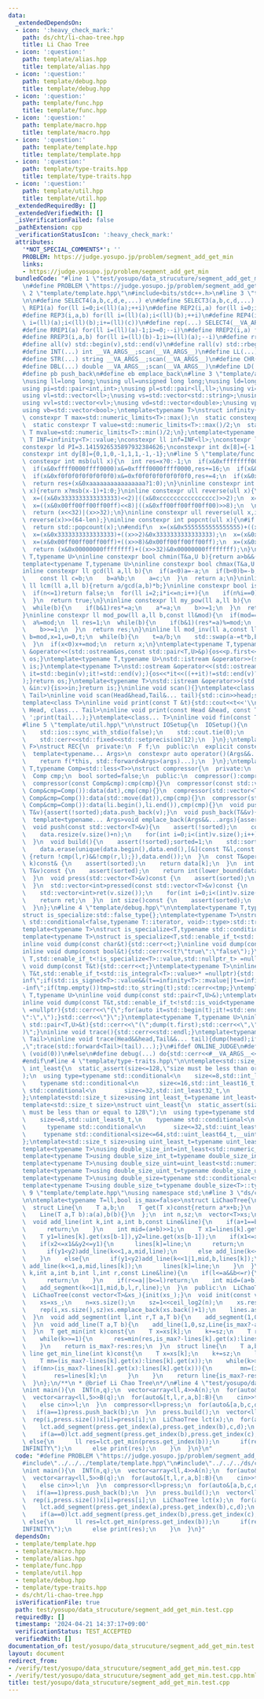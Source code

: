 ```yaml
---
data:
  _extendedDependsOn:
  - icon: ':heavy_check_mark:'
    path: ds/cht/li-chao-tree.hpp
    title: Li Chao Tree
  - icon: ':question:'
    path: template/alias.hpp
    title: template/alias.hpp
  - icon: ':question:'
    path: template/debug.hpp
    title: template/debug.hpp
  - icon: ':question:'
    path: template/func.hpp
    title: template/func.hpp
  - icon: ':question:'
    path: template/macro.hpp
    title: template/macro.hpp
  - icon: ':question:'
    path: template/template.hpp
    title: template/template.hpp
  - icon: ':question:'
    path: template/type-traits.hpp
    title: template/type-traits.hpp
  - icon: ':question:'
    path: template/util.hpp
    title: template/util.hpp
  _extendedRequiredBy: []
  _extendedVerifiedWith: []
  _isVerificationFailed: false
  _pathExtension: cpp
  _verificationStatusIcon: ':heavy_check_mark:'
  attributes:
    '*NOT_SPECIAL_COMMENTS*': ''
    PROBLEM: https://judge.yosupo.jp/problem/segment_add_get_min
    links:
    - https://judge.yosupo.jp/problem/segment_add_get_min
  bundledCode: "#line 1 \"test/yosupo/data_strucuture/segment_add_get_min.test.cpp\"\
    \n#define PROBLEM \"https://judge.yosupo.jp/problem/segment_add_get_min\"\n#line\
    \ 2 \"template/template.hpp\"\n#include<bits/stdc++.h>\n#line 3 \"template/macro.hpp\"\
    \n\n#define SELECT4(a,b,c,d,e,...) e\n#define SELECT3(a,b,c,d,...) d\n#define\
    \ REP1(a) for(ll i=0;i<(ll)(a);++i)\n#define REP2(i,a) for(ll i=0;i<(ll)(a);++i)\n\
    #define REP3(i,a,b) for(ll i=(ll)(a);i<(ll)(b);++i)\n#define REP4(i,a,b,c) for(ll\
    \ i=(ll)(a);i<(ll)(b);i+=(ll)(c))\n#define rep(...) SELECT4(__VA_ARGS__,REP4,REP3,REP2,REP1)(__VA_ARGS__)\n\
    #define RREP1(a) for(ll i=(ll)(a)-1;i>=0;--i)\n#define RREP2(i,a) for(ll i=(ll)(a)-1;i>=0;--i)\n\
    #define RREP3(i,a,b) for(ll i=(ll)(b)-1;i>=(ll)(a);--i)\n#define rrep(...) SELECT3(__VA_ARGS__,RREP3,RREP2,RREP1)(__VA_ARGS__)\n\
    #define all(v) std::begin(v),std::end(v)\n#define rall(v) std::rbegin(v),std::rend(v)\n\
    #define INT(...) int __VA_ARGS__;scan(__VA_ARGS__)\n#define LL(...) ll __VA_ARGS__;scan(__VA_ARGS__)\n\
    #define STR(...) string __VA_ARGS__;scan(__VA_ARGS__)\n#define CHR(...) char __VA_ARGS__;scan(__VA_ARGS__)\n\
    #define DBL(...) double __VA_ARGS__;scan(__VA_ARGS__)\n#define LD(...) ld __VA_ARGS__;scan(__VA_ARGS__)\n\
    #define pb push_back\n#define eb emplace_back\n#line 3 \"template/alias.hpp\"\n\
    \nusing ll=long long;\nusing ull=unsigned long long;\nusing ld=long double;\n\
    using pi=std::pair<int,int>;\nusing pl=std::pair<ll,ll>;\nusing vi=std::vector<int>;\n\
    using vl=std::vector<ll>;\nusing vs=std::vector<std::string>;\nusing vc=std::vector<char>;\n\
    using vvl=std::vector<vl>;\nusing vd=std::vector<double>;\nusing vp=std::vector<pl>;\n\
    using vb=std::vector<bool>;\ntemplate<typename T>\nstruct infinity{\n  static\
    \ constexpr T max=std::numeric_limits<T>::max();\n  static constexpr T min=std::numeric_limits<T>::min();\n\
    \  static constexpr T value=std::numeric_limits<T>::max()/2;\n  static constexpr\
    \ T mvalue=std::numeric_limits<T>::min()/2;\n};\ntemplate<typename T>constexpr\
    \ T INF=infinity<T>::value;\nconstexpr ll inf=INF<ll>;\nconstexpr ld EPS=1e-8;\n\
    constexpr ld PI=3.1415926535897932384626;\nconstexpr int dx[8]={-1,0,1,0,1,-1,-1,1};\n\
    constexpr int dy[8]={0,1,0,-1,1,1,-1,-1};\n#line 5 \"template/func.hpp\"\n\ninline\
    \ constexpr int msb(ull x){\n  int res=x?0:-1;\n  if(x&0xffffffff00000000)x&=0xffffffff00000000,res+=32;\n\
    \  if(x&0xffff0000ffff0000)x&=0xffff0000ffff0000,res+=16;\n  if(x&0xff00ff00ff00ff00)x&=0xff00ff00ff00ff00,res+=8;\n\
    \  if(x&0xf0f0f0f0f0f0f0f0)x&=0xf0f0f0f0f0f0f0f0,res+=4;\n  if(x&0xcccccccccccccccc)x&=0xcccccccccccccccc,res+=2;\n\
    \  return res+(x&0xaaaaaaaaaaaaaaaa?1:0);\n}\ninline constexpr int ceil_log2(ull\
    \ x){return x?msb(x-1)+1:0;}\ninline constexpr ull reverse(ull x){\n  x=((x&0x5555555555555555)<<1)|((x&0xaaaaaaaaaaaaaaaa)>>1);\n\
    \  x=((x&0x3333333333333333)<<2)|((x&0xcccccccccccccccc)>>2);\n  x=((x&0x0f0f0f0f0f0f0f0f)<<4)|((x&0xf0f0f0f0f0f0f0f0)>>4);\n\
    \  x=((x&0x00ff00ff00ff00ff)<<8)|((x&0xff00ff00ff00ff00)>>8);\n  \n  x=((x&0x0000ffff0000ffff)<<16)|((x&0xffff0000ffff0000)>>16);\n\
    \  return (x<<32)|(x>>32);\n}\ninline constexpr ull reverse(ull x,int len){return\
    \ reverse(x)>>(64-len);}\ninline constexpr int popcnt(ull x){\n#if __cplusplus>=202002L\n\
    \  return std::popcount(x);\n#endif\n  x=(x&0x5555555555555555)+((x>>1)&0x5555555555555555);\n\
    \  x=(x&0x3333333333333333)+((x>>2)&0x3333333333333333);\n  x=(x&0x0f0f0f0f0f0f0f0f)+((x>>4)&0x0f0f0f0f0f0f0f0f);\n\
    \  x=(x&0x00ff00ff00ff00ff)+((x>>8)&0x00ff00ff00ff00ff);\n  x=(x&0x0000ffff0000ffff)+((x>>16)&0x0000ffff0000ffff);\n\
    \  return (x&0x00000000ffffffff)+((x>>32)&0x00000000ffffffff);\n}\ntemplate<typename\
    \ T,typename U>\ninline constexpr bool chmin(T&a,U b){return a>b&&(a=b,true);}\n\
    template<typename T,typename U>\ninline constexpr bool chmax(T&a,U b){return a<b&&(a=b,true);}\n\
    inline constexpr ll gcd(ll a,ll b){\n  if(a<0)a=-a;\n  if(b<0)b=-b;\n  while(b){\n\
    \    const ll c=b;\n    b=a%b;\n    a=c;\n  }\n  return a;\n}\ninline constexpr\
    \ ll lcm(ll a,ll b){return a/gcd(a,b)*b;}\ninline constexpr bool is_prime(ll n){\n\
    \  if(n<=1)return false;\n  for(ll i=2;i*i<=n;i++){\n    if(n%i==0)return false;\n\
    \  }\n  return true;\n}\ninline constexpr ll my_pow(ll a,ll b){\n  ll res=1;\n\
    \  while(b){\n    if(b&1)res*=a;\n    a*=a;\n    b>>=1;\n  }\n  return res;\n\
    }\ninline constexpr ll mod_pow(ll a,ll b,const ll&mod){\n  if(mod==1)return 0;\n\
    \  a%=mod;\n  ll res=1;\n  while(b){\n    if(b&1)(res*=a)%=mod;\n    (a*=a)%=mod;\n\
    \    b>>=1;\n  }\n  return res;\n}\ninline ll mod_inv(ll a,const ll&mod){\n  ll\
    \ b=mod,x=1,u=0,t;\n  while(b){\n    t=a/b;\n    std::swap(a-=t*b,b);\n    std::swap(x-=t*u,u);\n\
    \  }\n  if(x<0)x+=mod;\n  return x;\n}\ntemplate<typename T,typename U>\nstd::ostream\
    \ &operator<<(std::ostream&os,const std::pair<T,U>&p){os<<p.first<<\" \"<<p.second;return\
    \ os;}\ntemplate<typename T,typename U>\nstd::istream &operator>>(std::istream&is,std::pair<T,U>&p){is>>p.first>>p.second;return\
    \ is;}\ntemplate<typename T>\nstd::ostream &operator<<(std::ostream&os,const std::vector<T>&v){for(auto\
    \ it=std::begin(v);it!=std::end(v);){os<<*it<<((++it)!=std::end(v)?\" \":\"\"\
    );}return os;}\ntemplate<typename T>\nstd::istream &operator>>(std::istream&is,std::vector<T>&v){for(T\
    \ &in:v){is>>in;}return is;}\ninline void scan(){}\ntemplate<class Head,class...\
    \ Tail>\ninline void scan(Head&head,Tail&... tail){std::cin>>head;scan(tail...);}\n\
    template<class T>\ninline void print(const T &t){std::cout<<t<<'\\n';}\ntemplate<class\
    \ Head, class... Tail>\ninline void print(const Head &head, const Tail &... tail){std::cout<<head<<'\
    \ ';print(tail...);}\ntemplate<class... T>\ninline void fin(const T &... a){print(a...);exit(0);}\n\
    #line 5 \"template/util.hpp\"\n\nstruct IOSetup{\n  IOSetup(){\n    std::cin.tie(nullptr);\n\
    \    std::ios::sync_with_stdio(false);\n    std::cout.tie(0);\n    std::cout<<std::fixed<<std::setprecision(12);\n\
    \    std::cerr<<std::fixed<<std::setprecision(12);\n  }\n};\ntemplate<typename\
    \ F>\nstruct REC{\n  private:\n  F f;\n  public:\n  explicit constexpr REC(F&&f_):f(std::forward<F>(f_)){}\n\
    \  template<typename... Args>\n  constexpr auto operator()(Args&&...args)const{\n\
    \    return f(*this, std::forward<Args>(args)...);\n  }\n};\ntemplate<typename\
    \ T,typename Comp=std::less<T>>\nstruct compressor{\n  private:\n  std::vector<T>data;\n\
    \  Comp cmp;\n  bool sorted=false;\n  public:\n  compressor():compressor(Comp()){}\n\
    \  compressor(const Comp&cmp):cmp(cmp){}\n  compressor(const std::vector<T>&dat,const\
    \ Comp&cmp=Comp()):data(dat),cmp(cmp){}\n  compressor(std::vector<T>&&dat,const\
    \ Comp&cmp=Comp()):data(std::move(dat)),cmp(cmp){}\n  compressor(std::initializer_list<T>li,const\
    \ Comp&cmp=Comp()):data(li.begin(),li.end()),cmp(cmp){}\n  void push_back(const\
    \ T&v){assert(!sorted);data.push_back(v);}\n  void push_back(T&&v){assert(!sorted);data.push_back(std::move(v));}\n\
    \  template<typename... Args>void emplace_back(Args&&...args){assert(!sorted);data.emplace_back(std::forward<Args>(args)...);}\n\
    \  void push(const std::vector<T>&v){\n    assert(!sorted);\n    const int n=data.size();\n\
    \    data.resize(v.size()+n);\n    for(int i=0;i<(int)v.size();i++)data[i+n]=v[i];\n\
    \  }\n  void build(){\n    assert(!sorted);sorted=1;\n    std::sort(data.begin(),data.end(),cmp);\n\
    \    data.erase(unique(data.begin(),data.end(),[&](const T&l,const T&r)->bool\
    \ {return !cmp(l,r)&&!cmp(r,l);}),data.end());\n  }\n  const T&operator[](int\
    \ k)const& {\n    assert(sorted);\n    return data[k];\n  }\n  int get_index(const\
    \ T&v)const {\n    assert(sorted);\n    return int(lower_bound(data.begin(),data.end(),v,cmp)-data.begin());\n\
    \  }\n  void press(std::vector<T>&v)const {\n    assert(sorted);\n    for(auto&&i:v)i=get_index(i);\n\
    \  }\n  std::vector<int>pressed(const std::vector<T>&v)const {\n    assert(sorted);\n\
    \    std::vector<int>ret(v.size());\n    for(int i=0;i<(int)v.size();i++)ret[i]=get_index(v[i]);\n\
    \    return ret;\n  }\n  int size()const {\n    assert(sorted);\n    return data.size();\n\
    \  }\n};\n#line 4 \"template/debug.hpp\"\n\ntemplate<typename T,typename=void>\n\
    struct is_specialize:std::false_type{};\ntemplate<typename T>\nstruct is_specialize<T,typename\
    \ std::conditional<false,typename T::iterator, void>::type>:std::true_type{};\n\
    template<typename T>\nstruct is_specialize<T,typename std::conditional<false,decltype(T::first),void>::type>:std::true_type{};\n\
    template<typename T>\nstruct is_specialize<T,std::enable_if_t<std::is_integral<T>::value,void>>:std::true_type{};\n\
    inline void dump(const char&t){std::cerr<<t;}\ninline void dump(const std::string&t){std::cerr<<t;}\n\
    inline void dump(const bool&t){std::cerr<<(t?\"true\":\"false\");}\ntemplate <typename\
    \ T,std::enable_if_t<!is_specialize<T>::value,std::nullptr_t> =nullptr>\ninline\
    \ void dump(const T&t){std::cerr<<t;}\ntemplate<typename T>\ninline void dump(const\
    \ T&t,std::enable_if_t<std::is_integral<T>::value>* =nullptr){std::string tmp;if(t==infinity<T>::value||t==infinity<T>::max)tmp=\"\
    inf\";if(std::is_signed<T>::value&&(t==infinity<T>::mvalue||t==infinity<T>::min))tmp=\"\
    -inf\";if(tmp.empty())tmp=std::to_string(t);std::cerr<<tmp;}\ntemplate<typename\
    \ T,typename U>\ninline void dump(const std::pair<T,U>&);\ntemplate<typename T>\n\
    inline void dump(const T&t,std::enable_if_t<!std::is_void<typename T::iterator>::value>*\
    \ =nullptr){std::cerr<<\"{\";for(auto it=std::begin(t);it!=std::end(t);){dump(*it);std::cerr<<(++it==t.end()?\"\
    \":\",\");}std::cerr<<\"}\";}\ntemplate<typename T,typename U>\ninline void dump(const\
    \ std::pair<T,U>&t){std::cerr<<\"(\";dump(t.first);std::cerr<<\",\";dump(t.second);std::cerr<<\"\
    )\";}\ninline void trace(){std::cerr<<std::endl;}\ntemplate<typename Head,typename...\
    \ Tail>\ninline void trace(Head&&head,Tail&&... tail){dump(head);if(sizeof...(tail))std::cerr<<\"\
    ,\";trace(std::forward<Tail>(tail)...);}\n#ifdef ONLINE_JUDGE\n#define debug(...)\
    \ (void(0))\n#else\n#define debug(...) do{std::cerr<<#__VA_ARGS__<<\"=\";trace(__VA_ARGS__);}while(0)\n\
    #endif\n#line 4 \"template/type-traits.hpp\"\n\ntemplate<std::size_t size>\nstruct\
    \ int_least{\n  static_assert(size<=128,\"size must be less than or equal to 128\"\
    );\n  using type=typename std::conditional<\n    size<=8,std::int_least8_t,\n\
    \    typename std::conditional<\n      size<=16,std::int_least16_t,\n      typename\
    \ std::conditional<\n        size<=32,std::int_least32_t,\n        typename std::conditional<size<=64,std::int_least64_t,__int128_t>::type>::type>::type>::type;\n\
    };\ntemplate<std::size_t size>using int_least_t=typename int_least<size>::type;\n\
    template<std::size_t size>\nstruct uint_least{\n  static_assert(size<=128,\"size\
    \ must be less than or equal to 128\");\n  using type=typename std::conditional<\n\
    \    size<=8,std::uint_least8_t,\n    typename std::conditional<\n      size<=16,std::uint_least16_t,\n\
    \      typename std::conditional<\n        size<=32,std::uint_least32_t,\n   \
    \     typename std::conditional<size<=64,std::uint_least64_t,__uint128_t>::type>::type>::type>::type;\n\
    };\ntemplate<std::size_t size>using uint_least_t=typename uint_least<size>::type;\n\
    template<typename T>\nusing double_size_int=int_least<std::numeric_limits<T>::digits*2+1>;\n\
    template<typename T>using double_size_int_t=typename double_size_int<T>::type;\n\
    template<typename T>\nusing double_size_uint=uint_least<std::numeric_limits<T>::digits*2>;\n\
    template<typename T>using double_size_uint_t=typename double_size_uint<T>::type;\n\
    template<typename T>\nusing double_size=typename std::conditional<std::is_signed<T>::value,double_size_int<T>,double_size_uint<T>>::type;\n\
    template<typename T>using double_size_t=typename double_size<T>::type;\n#line\
    \ 9 \"template/template.hpp\"\nusing namespace std;\n#line 3 \"ds/cht/li-chao-tree.hpp\"\
    \n\ntemplate<typename T=ll,bool is_max=false>\nstruct LiChaoTree{\n  private:\n\
    \  struct Line{\n    T a,b;\n    T get(T x)const{return a*x+b;}\n    Line()=default;\n\
    \    Line(T a,T b):a(a),b(b){}\n  };\n  int n,sz;\n  vector<T>xs;\n  vector<Line>lines;\n\
    \  void add_line(int k,int a,int b,const Line&line){\n    if(a+1==b){\n      if(line.get(xs[a])<lines[k].get(xs[a]))lines[k]=line;\n\
    \      return;\n    }\n    int mid=(a+b)>>1;\n    T x1=lines[k].get(xs[a]),x2=line.get(xs[a]);\n\
    \    T y1=lines[k].get(xs[b-1]),y2=line.get(xs[b-1]);\n    if(x1<=x2&&y1<=y2)return;\n\
    \    if(x2<=x1&&y2<=y1){\n      lines[k]=line;\n      return;\n    }\n    if(lines[k].get(xs[mid])<=line.get(xs[mid])){\n\
    \      if(y1<y2)add_line(k<<1,a,mid,line);\n      else add_line(k<<1|1,mid,b,line);\n\
    \    }\n    else{\n      if(y1<y2)add_line(k<<1|1,mid,b,lines[k]);\n      else\
    \ add_line(k<<1,a,mid,lines[k]);\n      lines[k]=line;\n    }\n  }\n  void add_segment(int\
    \ k,int a,int b,int l,int r,const Line&line){\n    if(l<=a&&b<=r){\n      add_line(k,a,b,line);\n\
    \      return;\n    }\n    if(r<=a||b<=l)return;\n    int mid=(a+b)>>1;\n    add_segment(k<<1,a,mid,l,r,line);\n\
    \    add_segment(k<<1|1,mid,b,l,r,line);\n  }\n  public:\n  LiChaoTree():LiChaoTree({}){}\n\
    \  LiChaoTree(const vector<T>&xs_){init(xs_);}\n  void init(const vector<T>&xs_){\n\
    \    xs=xs_;\n    n=xs.size();\n    sz=1<<ceil_log2(n);\n    xs.reserve(sz);\n\
    \    rep(i,xs.size(),sz)xs.emplace_back(xs.back()+1);\n    lines.assign(sz<<1,Line(0,is_max?infinity<T>::min:infinity<T>::max));\n\
    \  }\n  void add_segment(int l,int r,T a,T b){\n    add_segment(1,0,sz,l,r,Line{is_max?-a:a,is_max?-b:b});\n\
    \  }\n  void add_line(T a,T b){\n    add_line(1,0,sz,Line{is_max?-a:a,is_max?-b:b});\n\
    \  }\n  T get_min(int k)const{\n    T x=xs[k];\n    k+=sz;\n    T res=(is_max?-lines[k].get(x):lines[k].get(x));\n\
    \    while(k>>=1){\n      res=min(res,is_max?-lines[k].get(x):lines[k].get(x));\n\
    \    }\n    return is_max?-res:res;\n  }\n  struct line{\n    T a,b;\n  };\n \
    \ line get_min_line(int k)const{\n    T x=xs[k];\n    k+=sz;\n    line res=lines[k];;\n\
    \    T mn=(is_max?-lines[k].get(x):lines[k].get(x));\n    while(k>>=1){\n    \
    \  if(mn>(is_max?-lines[k].get(x):lines[k].get(x))){\n        mn=(is_max?-lines[k].get(x):lines[k].get(x));\n\
    \        res=lines[k];\n      }\n    }\n    return line{is_max?-res.a:res.a,is_max?-res.b:res.b};\n\
    \  }\n};\n/**\n * @brief Li Chao Tree\n*/\n#line 4 \"test/yosupo/data_strucuture/segment_add_get_min.test.cpp\"\
    \nint main(){\n  INT(n,q);\n  vector<array<ll,4>>A(n);\n  for(auto&[l,r,a,b]:A)cin>>l>>r>>a>>b;\n\
    \  vector<array<ll,5>>B(q);\n  for(auto&[t,l,r,a,b]:B){\n    cin>>t;\n    if(t==0)cin>>l>>r>>a>>b;\n\
    \    else cin>>l;\n  }\n  compressor<ll>press;\n  for(auto&[a,b,c,d,e]:B){\n \
    \   if(a==1)press.push_back(b);\n  }\n  press.build();\n  vector<ll>x(press.size());\n\
    \  rep(i,press.size())x[i]=press[i];\n  LiChaoTree lct(x);\n  for(auto&[a,b,c,d]:A){\n\
    \    lct.add_segment(press.get_index(a),press.get_index(b),c,d);\n  }\n  for(auto&[a,b,c,d,e]:B){\n\
    \    if(a==0)lct.add_segment(press.get_index(b),press.get_index(c),d,e);\n   \
    \ else{\n      ll res=lct.get_min(press.get_index(b));\n      if(res==infinity<ll>::max)print(\"\
    INFINITY\");\n      else print(res);\n    }\n  }\n}\n"
  code: "#define PROBLEM \"https://judge.yosupo.jp/problem/segment_add_get_min\"\n\
    #include\"../../../template/template.hpp\"\n#include\"../../../ds/cht/li-chao-tree.hpp\"\
    \nint main(){\n  INT(n,q);\n  vector<array<ll,4>>A(n);\n  for(auto&[l,r,a,b]:A)cin>>l>>r>>a>>b;\n\
    \  vector<array<ll,5>>B(q);\n  for(auto&[t,l,r,a,b]:B){\n    cin>>t;\n    if(t==0)cin>>l>>r>>a>>b;\n\
    \    else cin>>l;\n  }\n  compressor<ll>press;\n  for(auto&[a,b,c,d,e]:B){\n \
    \   if(a==1)press.push_back(b);\n  }\n  press.build();\n  vector<ll>x(press.size());\n\
    \  rep(i,press.size())x[i]=press[i];\n  LiChaoTree lct(x);\n  for(auto&[a,b,c,d]:A){\n\
    \    lct.add_segment(press.get_index(a),press.get_index(b),c,d);\n  }\n  for(auto&[a,b,c,d,e]:B){\n\
    \    if(a==0)lct.add_segment(press.get_index(b),press.get_index(c),d,e);\n   \
    \ else{\n      ll res=lct.get_min(press.get_index(b));\n      if(res==infinity<ll>::max)print(\"\
    INFINITY\");\n      else print(res);\n    }\n  }\n}"
  dependsOn:
  - template/template.hpp
  - template/macro.hpp
  - template/alias.hpp
  - template/func.hpp
  - template/util.hpp
  - template/debug.hpp
  - template/type-traits.hpp
  - ds/cht/li-chao-tree.hpp
  isVerificationFile: true
  path: test/yosupo/data_strucuture/segment_add_get_min.test.cpp
  requiredBy: []
  timestamp: '2024-04-21 14:37:17+09:00'
  verificationStatus: TEST_ACCEPTED
  verifiedWith: []
documentation_of: test/yosupo/data_strucuture/segment_add_get_min.test.cpp
layout: document
redirect_from:
- /verify/test/yosupo/data_strucuture/segment_add_get_min.test.cpp
- /verify/test/yosupo/data_strucuture/segment_add_get_min.test.cpp.html
title: test/yosupo/data_strucuture/segment_add_get_min.test.cpp
---
```


